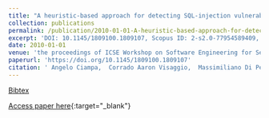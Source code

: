 ```yaml
---
title: "A heuristic-based approach for detecting SQL-injection vulnerabilities in web applications"
collection: publications
permalink: /publication/2010-01-01-A-heuristic-based-approach-for-detecting-SQL-injection-vulnerabilities-in-web-applications
excerpt: 'DOI: 10.1145/1809100.1809107, Scopus ID: 2-s2.0-77954589409, Cited by: 27'
date: 2010-01-01
venue: 'the proceedings of ICSE Workshop on Software Engineering for Secure Systems, SESS 2010, May 2, 2010, Cape Town, South Africa'
paperurl: 'https://doi.org/10.1145/1809100.1809107'
citation: ' Angelo Ciampa,  Corrado Aaron Visaggio,  Massimiliano Di Penta, &quot;A heuristic-based approach for detecting SQL-injection vulnerabilities in web applications.&quot; the proceedings of ICSE Workshop on Software Engineering for Secure Systems, SESS 2010, May 2, 2010, Cape Town, South Africa, 2010.'
---
```

[Bibtex](https://dblp.org/rec/bib/conf/icse/CiampaVP10)

[Access paper here](https://doi.org/10.1145/1809100.1809107){:target="_blank"}
